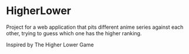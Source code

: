 # HigherLower

Project for a web application that pits different anime series against each other, trying to guess which one has the higher ranking.

Inspired by The Higher Lower Game
